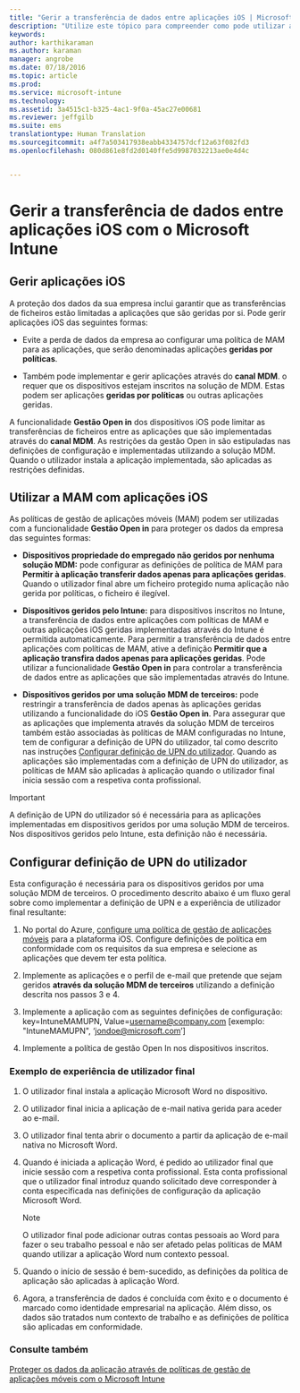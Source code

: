 ```yaml
---
title: "Gerir a transferência de dados entre aplicações iOS | Microsoft Intune"
description: "Utilize este tópico para compreender como pode utilizar a funcionalidade Open In do iOS e as políticas de gestão de aplicações móveis para gerir as transferências de dados entre aplicações."
keywords: 
author: karthikaraman
ms.author: karaman
manager: angrobe
ms.date: 07/18/2016
ms.topic: article
ms.prod: 
ms.service: microsoft-intune
ms.technology: 
ms.assetid: 3a4515c1-b325-4ac1-9f0a-45ac27e00681
ms.reviewer: jeffgilb
ms.suite: ems
translationtype: Human Translation
ms.sourcegitcommit: a4f7a503417938eabb4334757dcf12a63f082fd3
ms.openlocfilehash: 080d861e8fd2d0140ffe5d9987032213ae0e4d4c


---
```


# <a name="manage-data-transfer-between-ios-apps-with-microsoft-intune"></a>Gerir a transferência de dados entre aplicações iOS com o Microsoft Intune
## <a name="manage-ios-apps"></a>Gerir aplicações iOS
A proteção dos dados da sua empresa inclui garantir que as transferências de ficheiros estão limitadas a aplicações que são geridas por si.  Pode gerir aplicações iOS das seguintes formas:

-   Evite a perda de dados da empresa ao configurar uma política de MAM para as aplicações, que serão denominadas aplicações **geridas por políticas**.

-   Também pode implementar e gerir aplicações através do **canal MDM**.  o requer que os dispositivos estejam inscritos na solução de MDM. Estas podem ser aplicações **geridas por políticas** ou outras aplicações geridas.

A funcionalidade **Gestão Open in** dos dispositivos iOS pode limitar as transferências de ficheiros entre as aplicações que são implementadas através do **canal MDM**. As restrições da gestão Open in são estipuladas nas definições de configuração e implementadas utilizando a solução MDM.  Quando o utilizador instala a aplicação implementada, são aplicadas as restrições definidas.
##  <a name="using-mam-with-ios-apps"></a>Utilizar a MAM com aplicações iOS
As políticas de gestão de aplicações móveis (MAM) podem ser utilizadas com a funcionalidade **Gestão Open in** para proteger os dados da empresa das seguintes formas:

-   **Dispositivos propriedade do empregado não geridos por nenhuma solução MDM:** pode configurar as definições de política de MAM para **Permitir à aplicação transferir dados apenas para aplicações geridas**. Quando o utilizador final abre um ficheiro protegido numa aplicação não gerida por políticas, o ficheiro é ilegível.

-   **Dispositivos geridos pelo Intune:** para dispositivos inscritos no Intune, a transferência de dados entre aplicações com políticas de MAM e outras aplicações iOS geridas implementadas através do Intune é permitida automaticamente. Para permitir a transferência de dados entre aplicações com políticas de MAM, ative a definição **Permitir que a aplicação transfira dados apenas para aplicações geridas**. Pode utilizar a funcionalidade **Gestão Open in** para controlar a transferência de dados entre as aplicações que são implementadas através do Intune.   

-   **Dispositivos geridos por uma solução MDM de terceiros:** pode restringir a transferência de dados apenas às aplicações geridas utilizando a funcionalidade do iOS **Gestão Open in**.
Para assegurar que as aplicações que implementa através da solução MDM de terceiros também estão associadas às políticas de MAM configuradas no Intune, tem de configurar a definição de UPN do utilizador, tal como descrito nas instruções [Configurar definição de UPN do utilizador](#configure-user-upn-setting).  Quando as aplicações são implementadas com a definição de UPN do utilizador, as políticas de MAM são aplicadas à aplicação quando o utilizador final inicia sessão com a respetiva conta profissional.

> [!IMPORTANT]
> A definição de UPN do utilizador só é necessária para as aplicações implementadas em dispositivos geridos por uma solução MDM de terceiros.  Nos dispositivos geridos pelo Intune, esta definição não é necessária.

## <a name="configure-user-upn-setting"></a>Configurar definição de UPN do utilizador
Esta configuração é necessária para os dispositivos geridos por uma solução MDM de terceiros. O procedimento descrito abaixo é um fluxo geral sobre como implementar a definição de UPN e a experiência de utilizador final resultante:


1.  No portal do Azure, [configure uma política de gestão de aplicações móveis](create-and-deploy-mobile-app-management-policies-with-microsoft-intune.md) para a plataforma iOS. Configure definições de política em conformidade com os requisitos da sua empresa e selecione as aplicações que devem ter esta política.

2.  Implemente as aplicações e o perfil de e-mail que pretende que sejam geridos **através da solução MDM de terceiros** utilizando a definição descrita nos passos 3 e 4.

3.  Implemente a aplicação com as seguintes definições de configuração: key=IntuneMAMUPN, Value=<username@company.com> [exemplo: "IntuneMAMUPN", ‘jondoe@microsoft.com’]

4.  Implemente a política de gestão Open In nos dispositivos inscritos.

### <a name="example-end-user-experience"></a>Exemplo de experiência de utilizador final

1.  O utilizador final instala a aplicação Microsoft Word no dispositivo.

2.  O utilizador final inicia a aplicação de e-mail nativa gerida para aceder ao e-mail.

3.  O utilizador final tenta abrir o documento a partir da aplicação de e-mail nativa no Microsoft Word.

4.  Quando é iniciada a aplicação Word, é pedido ao utilizador final que inicie sessão com a respetiva conta profissional.  Esta conta profissional que o utilizador final introduz quando solicitado deve corresponder à conta especificada nas definições de configuração da aplicação Microsoft Word.

    > [!NOTE]
    > O utilizador final pode adicionar outras contas pessoais ao Word para fazer o seu trabalho pessoal e não ser afetado pelas políticas de MAM quando utilizar a aplicação Word num contexto pessoal.

5.  Quando o início de sessão é bem-sucedido, as definições da política de aplicação são aplicadas à aplicação Word.

6.  Agora, a transferência de dados é concluída com êxito e o documento é marcado como identidade empresarial na aplicação. Além disso, os dados são tratados num contexto de trabalho e as definições de política são aplicadas em conformidade.

### <a name="see-also"></a>Consulte também
[Proteger os dados da aplicação através de políticas de gestão de aplicações móveis com o Microsoft Intune](protect-app-data-using-mobile-app-management-policies-with-microsoft-intune.md)



<!--HONumber=Nov16_HO1-->


